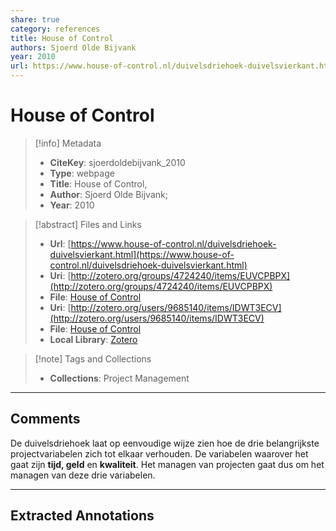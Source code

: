 ```yaml
---  
share: true  
category: references  
title: House of Control  
authors: Sjoerd Olde Bijvank  
year: 2010  
url: https://www.house-of-control.nl/duivelsdriehoek-duivelsvierkant.html  
---  
```

  
# House of Control  
  
> [!info] Metadata  
> - **CiteKey**: sjoerdoldebijvank_2010  
> - **Type**: webpage  
> - **Title**: House of Control,   
> - **Author**: Sjoerd Olde Bijvank;    
> - **Year**: 2010   
  
> [!abstract] Files and Links  
> - **Url**: [https://www.house-of-control.nl/duivelsdriehoek-duivelsvierkant.html](https://www.house-of-control.nl/duivelsdriehoek-duivelsvierkant.html)  
> - **Uri**: [http://zotero.org/groups/4724240/items/EUVCPBPX](http://zotero.org/groups/4724240/items/EUVCPBPX)  
> - **File**: [House of Control](file:///Users/jan/Zotero/storage/TJGWJC7F/duivelsdriehoek-duivelsvierkant.html)  
> - **Uri**: [http://zotero.org/users/9685140/items/IDWT3ECV](http://zotero.org/users/9685140/items/IDWT3ECV)  
> - **File**: [House of Control](file://C:%5CUsers%5C20003936%5CZotero%5Cstorage%5C2V562RXL%5Cduivelsdriehoek-duivelsvierkant.html)  
> - **Local Library**: [Zotero]((zotero://select/library/items/IDWT3ECV))  
  
> [!note] Tags and Collections  
> - **Collections**: Project Management  
  
----  
  
## Comments  
De duivelsdriehoek laat op eenvoudige wijze zien hoe de drie belangrijkste projectvariabelen zich tot elkaar verhouden. De variabelen waarover het gaat zijn **tijd, geld** en **kwaliteit**. Het managen van projecten gaat dus om het managen van deze drie variabelen.  
  
  
----  
  
## Extracted Annotations  
  
